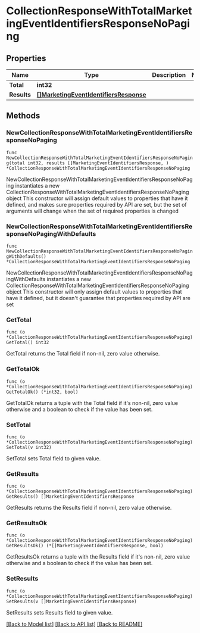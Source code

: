 # CollectionResponseWithTotalMarketingEventIdentifiersResponseNoPaging

## Properties

Name | Type | Description | Notes
------------ | ------------- | ------------- | -------------
**Total** | **int32** |  | 
**Results** | [**[]MarketingEventIdentifiersResponse**](MarketingEventIdentifiersResponse.md) |  | 

## Methods

### NewCollectionResponseWithTotalMarketingEventIdentifiersResponseNoPaging

`func NewCollectionResponseWithTotalMarketingEventIdentifiersResponseNoPaging(total int32, results []MarketingEventIdentifiersResponse, ) *CollectionResponseWithTotalMarketingEventIdentifiersResponseNoPaging`

NewCollectionResponseWithTotalMarketingEventIdentifiersResponseNoPaging instantiates a new CollectionResponseWithTotalMarketingEventIdentifiersResponseNoPaging object
This constructor will assign default values to properties that have it defined,
and makes sure properties required by API are set, but the set of arguments
will change when the set of required properties is changed

### NewCollectionResponseWithTotalMarketingEventIdentifiersResponseNoPagingWithDefaults

`func NewCollectionResponseWithTotalMarketingEventIdentifiersResponseNoPagingWithDefaults() *CollectionResponseWithTotalMarketingEventIdentifiersResponseNoPaging`

NewCollectionResponseWithTotalMarketingEventIdentifiersResponseNoPagingWithDefaults instantiates a new CollectionResponseWithTotalMarketingEventIdentifiersResponseNoPaging object
This constructor will only assign default values to properties that have it defined,
but it doesn't guarantee that properties required by API are set

### GetTotal

`func (o *CollectionResponseWithTotalMarketingEventIdentifiersResponseNoPaging) GetTotal() int32`

GetTotal returns the Total field if non-nil, zero value otherwise.

### GetTotalOk

`func (o *CollectionResponseWithTotalMarketingEventIdentifiersResponseNoPaging) GetTotalOk() (*int32, bool)`

GetTotalOk returns a tuple with the Total field if it's non-nil, zero value otherwise
and a boolean to check if the value has been set.

### SetTotal

`func (o *CollectionResponseWithTotalMarketingEventIdentifiersResponseNoPaging) SetTotal(v int32)`

SetTotal sets Total field to given value.


### GetResults

`func (o *CollectionResponseWithTotalMarketingEventIdentifiersResponseNoPaging) GetResults() []MarketingEventIdentifiersResponse`

GetResults returns the Results field if non-nil, zero value otherwise.

### GetResultsOk

`func (o *CollectionResponseWithTotalMarketingEventIdentifiersResponseNoPaging) GetResultsOk() (*[]MarketingEventIdentifiersResponse, bool)`

GetResultsOk returns a tuple with the Results field if it's non-nil, zero value otherwise
and a boolean to check if the value has been set.

### SetResults

`func (o *CollectionResponseWithTotalMarketingEventIdentifiersResponseNoPaging) SetResults(v []MarketingEventIdentifiersResponse)`

SetResults sets Results field to given value.



[[Back to Model list]](../README.md#documentation-for-models) [[Back to API list]](../README.md#documentation-for-api-endpoints) [[Back to README]](../README.md)



